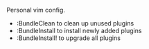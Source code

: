 Personal vim config.

* :BundleClean to clean up unused plugins
* :BundleInstall to install newly added plugins
* :BundleInstall! to upgrade all plugins
